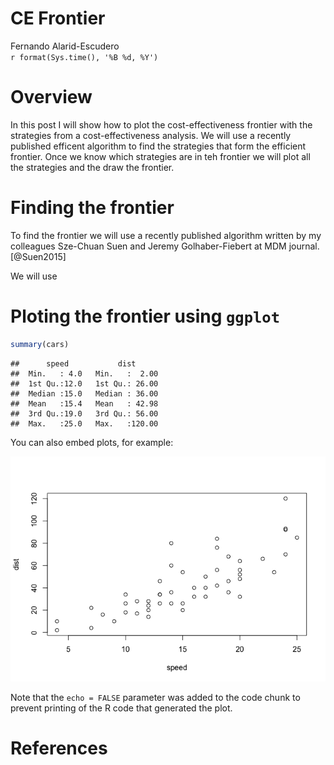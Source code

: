# CE Frontier
Fernando Alarid-Escudero  
`r format(Sys.time(), '%B %d, %Y')`  

# Overview
In this post I will show how to plot the cost-effectiveness frontier with the strategies from a cost-effectiveness analysis. We will use a recently published efficent algorithm to find the strategies that form the efficient frontier. Once we know which strategies are in teh frontier we will plot all the strategies and the draw the frontier.

# Finding the frontier
To find the frontier we will use a recently published algorithm written by my colleagues Sze-Chuan Suen and Jeremy Golhaber-Fiebert at MDM journal.[@Suen2015]

We will use 
# Ploting the frontier using `ggplot`


```r
summary(cars)
```

```
##      speed           dist       
##  Min.   : 4.0   Min.   :  2.00  
##  1st Qu.:12.0   1st Qu.: 26.00  
##  Median :15.0   Median : 36.00  
##  Mean   :15.4   Mean   : 42.98  
##  3rd Qu.:19.0   3rd Qu.: 56.00  
##  Max.   :25.0   Max.   :120.00
```

You can also embed plots, for example:

![](CE-Frontier_files/figure-html/ce-frontier-1.png) 

Note that the `echo = FALSE` parameter was added to the code chunk to prevent printing of the R code that generated the plot.

# References
